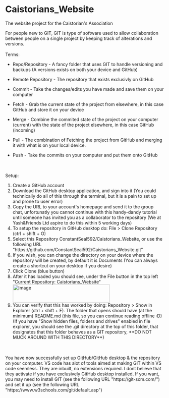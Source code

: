 # Caistorians_Website
The website project for the Caistorian's Association

For people new to GIT, GIT is type of software used to allow collaboration between people on a single project by keeping track of alterations and versions.
<br><br>
Terms:
- Repo/Repository - A fancy folder that uses GIT to handle versioning and backups (A versions exists on both your device and GitHub)
- Remote Repository - The repository that exists exclusivly on GitHub
- Commit - Take the changes/edits you have made and save them on your computer

- Fetch - Grab the current state of the project from elsewhere, in this case GitHub and store it on your device
- Merge - Combine the commited state of the project on your computer (current) with the state of the project elsewhere, in this case GitHub (incoming)
- Pull - The combination of Fetching the project from GitHub and merging it with what is on your local device.

- Push - Take the commits on your computer and put them onto GitHub

<br><br>
Setup:
<ol>
  <li>Create a GitHub account</li>
  <li>Download the GitHub desktop application, and sign into it (You could technically do all of this through the terminal, but it is a pain to set up and prone to user error)</li>
  <li>Copy the URL to your account's homepage and send it to the group chat, unfortunatly you cannot continue with this handy-dandy tutorial until someone has invited you as a collaborator to the repository (We at Yash&Friends Ltd aspire to do this within 5 working days)</li>
  <li>To setup the repository in GitHub desktop do: File > Clone Repository (ctrl + shift + O)</li>
  <li>Select this Repository ConstantSeal592/Caistorians_Website, or use the following URL "https://github.com/ConstantSeal592/Caistorians_Website.git"</li>
  <li>If you wish, you can change the directory on your device where the repository will be created, by default it is Documents (You can always create a shortcut on your desktop if you desire)</li>
  <li>Click Clone (blue button)</li>
  <li>After it has loaded you should see, under the File button in the top left "Current Repository: Caistorians_Website"</li>
  <img width="307" height="57" alt="image" src="https://github.com/user-attachments/assets/f32ef406-7f62-49a9-9b18-f47c6569d6dc" /><br>
  <li>You can verify that this has worked by doing: Repository > Show in Explorer (ctrl + shift + F). The folder that opens should have (at the minimum) README.md (this file, so you can continue reading offline :D) (If you have "Show hidden files, folders and drives" enabled in file explorer, you should see the .git directory at the top of this folder, that designates that this folder behaves as a GIT repository, **DO NOT MUCK AROUND WITH THIS DIRECTORY**)</li>
</ol>
<br><br>
You have now successfully set up GitHub/GitHub desktop & the repository on your computer. VS code has alot of tools aimed at making GIT within VS code seemless. They are inbuilt, no extensions required. I dont believe that they activate if you have exclusively GitHub desktop installed. If you want, you may need to install GIT (see the following URL "https://git-scm.com/") and set it up (see the following URL "https://www.w3schools.com/git/default.asp")
